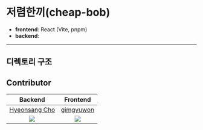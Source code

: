# 저렴한끼(cheap-bob)

- **frontend**: React (Vite, pnpm)  
- **backend**: 

---

## 디렉토리 구조

## Contributor
 
|Backend|Frontend|
|:---:|:---:|
|[Hyeonsang Cho](https://github.com/hyeonsang010716)|[gimgyuwon](https://github.com/gimgyuwon)|
| ![](사진자유) | ![](사진자유) |
